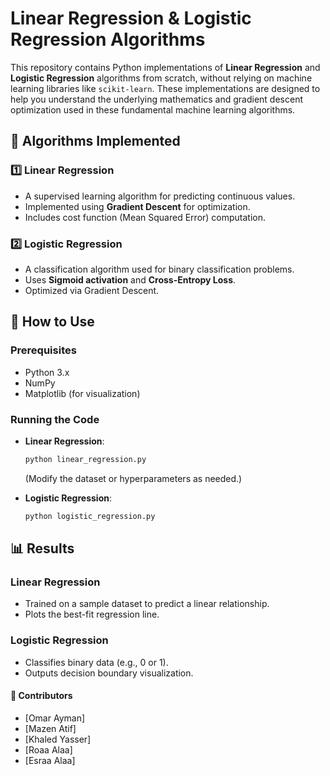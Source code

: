 # Linear Regression & Logistic Regression Algorithms

This repository contains Python implementations of **Linear Regression** and **Logistic Regression** algorithms from scratch, without relying on machine learning libraries like `scikit-learn`. These implementations are designed to help you understand the underlying mathematics and gradient descent optimization used in these fundamental machine learning algorithms.  

## 📌 Algorithms Implemented  

### 1️⃣ **Linear Regression**  
- A supervised learning algorithm for predicting continuous values.  
- Implemented using **Gradient Descent** for optimization.  
- Includes cost function (Mean Squared Error) computation.  

### 2️⃣ **Logistic Regression**  
- A classification algorithm used for binary classification problems.  
- Uses **Sigmoid activation** and **Cross-Entropy Loss**.  
- Optimized via Gradient Descent.  

## 🚀 **How to Use**  

### Prerequisites  
- Python 3.x  
- NumPy  
- Matplotlib (for visualization)  


### Running the Code  
- **Linear Regression**:  
  ```python
  python linear_regression.py
  ```  
  (Modify the dataset or hyperparameters as needed.)  

- **Logistic Regression**:  
  ```python
  python logistic_regression.py
  ```  

## 📊 **Results**  

### Linear Regression  
- Trained on a sample dataset to predict a linear relationship.  
- Plots the best-fit regression line.  

### Logistic Regression  
- Classifies binary data (e.g., 0 or 1).  
- Outputs decision boundary visualization.

#### 👥 **Contributors**  
- [Omar Ayman]
- [Mazen Atif]
- [Khaled Yasser]
- [Roaa Alaa]
- [Esraa Alaa]
